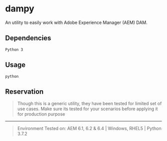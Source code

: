 # dampy							
An utility to easily work with Adobe Experience Manager (AEM) DAM. 

## Dependencies
```
Python 3
```

## Usage

```
python 
```



## Reservation
> Though this is a generic utility, they have been tested for limited set of use cases. Make sure its tested for your scenarios before applying it for production purpose

---
> Environment Tested on:  AEM 6.1, 6.2 & 6.4 | Windows, RHEL5 | Python 3.7.2

